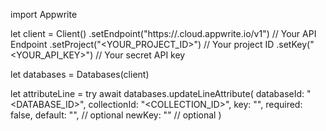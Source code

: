 import Appwrite

let client = Client()
    .setEndpoint("https://<REGION>.cloud.appwrite.io/v1") // Your API Endpoint
    .setProject("<YOUR_PROJECT_ID>") // Your project ID
    .setKey("<YOUR_API_KEY>") // Your secret API key

let databases = Databases(client)

let attributeLine = try await databases.updateLineAttribute(
    databaseId: "<DATABASE_ID>",
    collectionId: "<COLLECTION_ID>",
    key: "",
    required: false,
    default: "", // optional
    newKey: "" // optional
)

